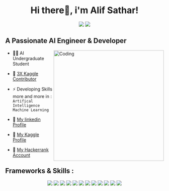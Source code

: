 <h1 align= "center"><b>Hi there👋, i'm Alif Sathar!</b></h1>

<p  align = "center">
    <a href="https://www.linkedin.com/in/ahmed-nasef-56041b323/" alt="LinkedIn">
        <img src="https://img.shields.io/badge/-LinkedIn-blue?style=flat-square&logo=LinkedIn" /></a>
    <a href="https://www.kaggle.com/ahmedwaelnasef" alt="Kaggle">
        <img src="https://img.shields.io/badge/-Kaggle-3a424f?flat-square&logo=Kaggle" /></a>
</p>




<h2 align= "left"><b> A Passionate AI Engineer & Developer </b></h2>
<img align="right" alt="Coding" width="350" src="https://cdn.dribbble.com/users/1162077/screenshots/3848914/media/7ed7d5ca074b48b328150e5a231e8d1f.gif">


- 👨‍💻 AI Undergraduate Student

- 🤖 [3X Kaggle Contributor](https://www.kaggle.com/alifsathar)

- ⚡  Developing Skills more and more in  : `Artifical Intelligence`  `Machine Learning`



- 🚀 [My linkedin Profile](https://www.linkedin.com/in/alif-sathar-06047628a/)
- 🚀 [My Kaggle Profile](https://www.kaggle.com/alifsathar)
- 🚀 [My Hackerrank Account](https://www.hackerrank.com/profile/ahmednasef9889)


<h2 align="left">Frameworks & Skills :</h2>
<p  align = "center">
    <img src="https://img.shields.io/badge/-TensorFlow-white?style=flat-square&logo=TensorFlow&logoColor=orange" /></a>
    <img src="https://img.shields.io/badge/-Keras-BB0000?flat-square&logo=Keras" /></a>
    <img src="https://img.shields.io/badge/-Sklearn-606FC5?style=flat-square&logo=sklearn&logoColor=orange" /></a>
    <img src="https://img.shields.io/badge/-Pandas-38365A?style=flat-square&logo=Pandas&logoColor=white" /></a>
    <img src="https://img.shields.io/badge/-OpenCV-white?style=flat-square&logo=OpenCV&logoColor=black" /></a>
    <img src="https://img.shields.io/badge/-Numpy-093B4A?style=flat-square&logo=Numpy&logoColor=grey" /></a>
    <img src="https://img.shields.io/badge/-Matplotlib-C7D0C5?style=flat-square&logo=python" /></a>
    <img src="https://img.shields.io/badge/-Seaborn-49666A?style=flat-square&logo=python" /></a>
    <img src="https://img.shields.io/badge/-Jupyter-E1EFF1?style=flat-square&logo=Jupyter"/></a>
    <img src="https://img.shields.io/badge/-Nltk-0D3A41?style=flat-square&logo=python" /></a>
    <img src="https://img.shields.io/badge/-Requests_HTML-4B3385?style=flat-square&logo=Requests_HTML&logoColor=white" /></a>
    <img src="https://img.shields.io/badge/-Transfer Leraning-FCE357?style=flat-square&logo=TensorFlow&logoColor=black" /></a>
</p>


